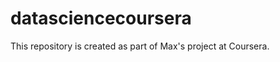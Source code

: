 datasciencecoursera
===================

This repository is created as part of Max's project at Coursera.

